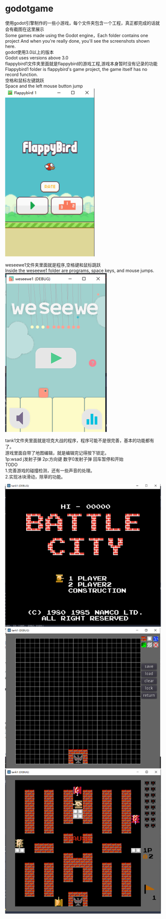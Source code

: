 # godotgame
使用godot引擎制作的一些小游戏，每个文件夹包含一个工程，真正都完成的话就会有截图在这里展示  
Some games made using the Godot engine，Each folder contains one project And when you're really done, you'll see the screenshots shown here.  
godot使用3.0以上的版本  
Godot uses versions above 3.0  
flappybird1文件夹里面就是flappybird的游戏工程,游戏本身暂时没有记录的功能  
Flappybird1 folder is flappybird's game project, the game itself has no record function.  
空格和鼠标左键跳跃  
Space and the left mouse button jump  
<img src="https://github.com/absolve/godotgame/blob/master/2020-03-22%20235727.png" />  
  
weseewe1文件夹里面就是程序,空格键和鼠标跳跃  
Inside the weseewe1 folder are programs, space keys, and mouse jumps.  
<img src="https://github.com/absolve/godotgame/blob/master/2020-08-09%20214323.png" />  
  
tank1文件夹里面就是坦克大战的程序，程序可能不是很完善，基本的功能都有了。  
游戏里面自带了地图编辑，就是编辑完记得按下锁定。  
1p:wsad j发射子弹 2p:方向键 数字0发射子弹 回车暂停和开始  
TODO  
1.完善游戏的碰撞检测，还有一些声音的处理。  
2.实现冰块滑动，除草的功能。  
  
<img src="https://github.com/absolve/godotgame/blob/master/2021-03-24%20215349.png" />    
  
<img src="https://github.com/absolve/godotgame/blob/master/2021-03-24%20215543.png" />  

<img src="https://github.com/absolve/godotgame/blob/master/2021-03-24%20221318.png" />  